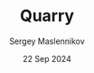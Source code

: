 ---
layout: '../../layouts/Layout360PSV.astro'
author: "Sergey Maslennikov"
date: "22 Sep 2024"
title: "Quarry"
previewUrl: "https://storage.clo.ru/s3-masle-net-default-bucket/preview_Quarry.jpg"
photoUrl: "https://storage.clo.ru/s3-masle-net-default-bucket/Quarry.jpg"
isDraft: true
---